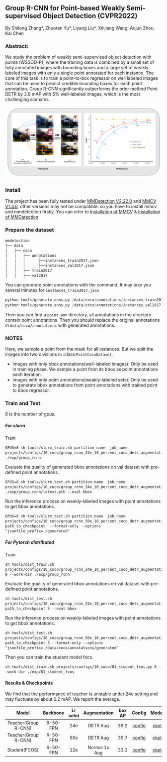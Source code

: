 ## Group R-CNN for Point-based Weakly Semi-supervised Object Detection (CVPR2022)

By Shilong Zhang*, Zhuoran Yu*, Liyang Liu*, Xinjiang Wang, Aojun Zhou, Kai Chen
### Abstract:
We study the problem of weakly semi-supervised object
detection with points (WSSOD-P), where the training data
is combined by a small set of fully annotated images with
bounding boxes and a large set of weakly-labeled images
with only a single point annotated for each instance. The
core of this task is to train a point-to-box regressor on well
labeled images that can be used to predict credible bounding boxes for each point annotation.
Group R-CNN significantly outperforms the prior
method Point DETR by 3.9 mAP with 5% well-labeled images, which is the most challenging scenario.


![](./figs/grouprcnn.png)


### Install
The project has been fully tested under [MMDetection V2.22.0](https://github.com/open-mmlab/mmdetection/releases/tag/v2.22.0) and [MMCV V1.4.6](https://github.com/open-mmlab/mmcv/releases/tag/v1.4.6), other versions may not be compatible. so you have to install mmcv and mmdetection firstly.
You can refer to [Installation of MMCV](https://github.com/open-mmlab/mmcv) & [Installation of MMDetection](https://mmdetection.readthedocs.io/en/v2.18.1/get_started.html#installation)

### Prepare the dataset

```text
mmdetection
├── data
│   ├── coco
│   │   ├── annotations
│   │   │      ├──instances_train2017.json
│   │   │      ├──instances_val2017.json
│   │   ├── train2017
│   │   ├── val2017
```

You can generate point annotations with the command. It may take you several minutes for `instances_train2017.json`
```python
python tools/generate_anns.py /data/coco/annotations/instances_train2017.json
python tools/generate_anns.py /data/coco/annotations/instances_val2017.json
```
Then you can find a `point_ann` directory, all annotations in the directory contain point annotations. Then you should replace the original annotations in `data/coco/annotations` with generated annotations.

### NOTES
Here, we sample a point from the mask for all instances. But we split the images into two divisions in :class:`PointCocoDataset`.
- Images with only bbox annotations(well-labeled images): Only be used in training phase. We sample a point from its bbox
as point annotations each iteration.
- Images with only point annotations(weakly-labeled sets): Only be used to generate bbox annotations from point annotations with trained point to bbox regressor.
### Train and Test
8 is the number of gpus.
##### For slurm

Train
```shell
GPUS=8 sh tools/slurm_train.sh partition_name  job_name projects/configs/10_coco/group_rcnn_24e_10_percent_coco_detr_augmentation.py  ./exp/group_rcnn
```
Evaluate the quality of generated bbox annotations on val dataset with pre-defined point annotations.
```shell
GPUS=8 sh tools/slurm_test.sh partition_name  job_name projects/configs/10_coco/group_rcnn_24e_10_percent_coco_detr_augmentation.py ./exp/group_rcnn/latest.pth --eval bbox
```
Run the inference process on weakly-labeled images with point annotations to get bbox annotations.
```shell
GPUS=8 sh tools/slurm_test.sh partition_name  job_name  projects/configs/10_coco/group_rcnn_50e_10_percent_coco_detr_augmentation.py   path_to_checkpoint  --format-only --options  "jsonfile_prefix=./generated"
```
##### For Pytorch distributed

Train
```shell
sh tools/dist_train.sh projects/configs/10_coco/group_rcnn_24e_10_percent_coco_detr_augmentation.py 8 --work-dir ./exp/group_rcnn
```
Evaluate the quality of generated bbox annotations on val dataset with pre-defined point annotations.
```shell
sh tools/dist_test.sh  projects/configs/10_coco/group_rcnn_24e_10_percent_coco_detr_augmentation.py  path_to_checkpoint 8 --eval bbox
```

Run the inference process on weakly-labeled images with point annotations to get bbox annotations.
```shell
sh tools/dist_test.sh  projects/configs/10_coco/group_rcnn_50e_10_percent_coco_detr_augmentation.py   path_to_checkpoint 8 --format-only --options  "jsonfile_prefix=./data/coco/annotations/generated"
```
Then you can train the student model focs.
```shell
sh tools/dist_train.sh projects/configs/10_coco/01_student_fcos.py 8 --work-dir ./exp/01_student_fcos
```

#### Results & Checkpoints
We find that the performance of teacher is unstable under 24e setting and may fluctuate by about 0.2 mAP. We report the average.

| Model | Backbone | Lr schd | Augmentation | box AP | Config | Model | log |Generated Annotations |
| :----: | :------: | :-----: | :----: | :------: |:------: |:------: |:------: |:------: |
| Teacher(Group R-CNN) | R-50-FPN |   24e  | DETR Aug| 39.2 | [config](https://github.com/jshilong/GroupRCNN/tree/main/projects/configs/10_coco/group_rcnn_24e_10_percent_coco_detr_augmentation.py)  | [ckpt](https://drive.google.com/file/d/18czpIJcKOgp8T7wE693WZEj1kbUUsaMA/view?usp=sharing) | [log](https://drive.google.com/file/d/14n09FOv3bSVLf_aYGpucYI4_Q8eJUczP/view?usp=sharing) | -
| Teacher(Group R-CNN) | R-50-FPN |  50e  | DETR Aug|39.7| [config](https://github.com/jshilong/GroupRCNN/tree/main/projects/configs/10_coco/group_rcnn_50e_10_percent_coco_detr_augmentation.py) | [ckpt](https://drive.google.com/file/d/18czpIJcKOgp8T7wE693WZEj1kbUUsaMA/view?usp=sharing) | [log](https://drive.google.com/file/d/14n09FOv3bSVLf_aYGpucYI4_Q8eJUczP/view?usp=sharing) | [generated.bbox.json](https://drive.google.com/file/d/1hyTgWRXuCUCRcPEgsqU-0eGVqDDdw7-b/view?usp=sharing)
| Student(FCOS) | R-50-FPN | 12e |Normal 1x Aug|  33.1| [config](https://github.com/jshilong/GroupRCNN/tree/main/projects/configs/10_coco/01_student_fcos.py) | [ckpt](https://drive.google.com/file/d/1F8vQ7hp69T3xs51lb6dKxaxB8QsG-H5T/view?usp=sharing) | [log](https://drive.google.com/file/d/1LHbp5LBQEQoFtC5z7qwVIhsHHlX6LDlM/view?usp=sharing) | -
